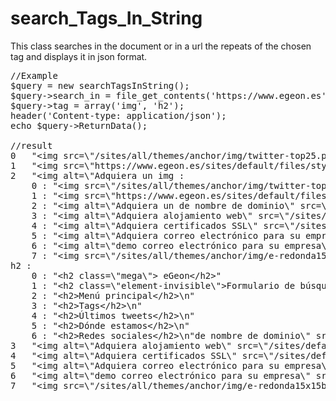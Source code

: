 # search_Tags_In_String
This class searches in the document or in a url the repeats of the chosen tag and displays it in json format.

<pre>
//Example
$query = new searchTagsInString();
$query->search_in = file_get_contents('https://www.egeon.es');
$query->tag = array('img', 'h2');
header('Content-type: application/json');
echo $query->ReturnData();

//result
0	"&lt;img src=\"/sites/all/themes/anchor/img/twitter-top25.png\" width=\"135\" height=\"37\" border=\"0\" alt=\"Top 25 Language Twitterers 2014\"&gt;"
1	"&lt;img src=\"https://www.egeon.es/sites/default/files/styles/servicios/public/Fotolia_90241958_XS.jpg?itok=w7iD2dxi\" width=\"820\" height=\"193\" alt=\"hacemos en egeon\" title=\"hacemos en egeon\"&gt;"
2	"&lt;img alt=\"Adquiera un img :	
	0 : "&lt;img src=\"/sites/all/themes/anchor/img/twitter-top25.png\" width=\"135\" height=\"37\" border=\"0\" alt=\"Top 25 Language Twitterers 2014\">"
	1 : "&lt;img src=\"https://www.egeon.es/sites/default/files/styles/servicios/public/Fotolia_90241958_XS.jpg?itok=w7iD2dxi\" width=\"820\" height=\"193\" alt=\"hacemos en egeon\" title=\"hacemos en egeon\">"
	2 : "&lt;img alt=\"Adquiera un de nombre de dominio\" src=\"/sites/default/files/dominios_hosting.png\" title=\"Adquiera un de nombre de dominio\">"
	3 : "&lt;img alt=\"Adquiera alojamiento web\" src=\"/sites/default/files/hosting2.png\" title=\"Adquiera alojamiento web\">"
	4 : "&lt;img alt=\"Adquiera certificados SSL\" src=\"/sites/default/files/certificados_hosting.png\" title=\"Adquiera certificados SSL\">"
	5 : "&lt;img alt=\"Adquiera correo electrónico para su empresa\" src=\"/sites/default/files/emails-hosting.png\" title=\"Adquiera correo electrónico para su empresa\">"
	6 : "&lt;img alt=\"demo correo electrónico para su empresa\" src=\"/sites/default/files/demo.png\" title=\"demo correo electrónico para su empresa\">"
	7 : "&lt;img src=\"/sites/all/themes/anchor/img/e-redonda15x15b.png\" alt=\"imagen e redonda\">"
h2 : 
	0 : "&lt;h2 class=\"mega\"> eGeon&lt;/h2>"
	1 : "&lt;h2 class=\"element-invisible\">Formulario de búsqueda&lt;/h2>\n"
	2 : "&lt;h2>Menú principal&lt;/h2>\n"
	3 : "&lt;h2>Tags&lt;/h2>\n"
	4 : "&lt;h2>Últimos tweets&lt;/h2>\n"
	5 : "&lt;h2>Dónde estamos&lt;/h2>\n"
	6 : "&lt;h2>Redes sociales&lt;/h2>\n"de nombre de dominio\" src=\"/sites/default/files/dominios_hosting.png\" title=\"Adquiera un de nombre de dominio\"&gt;"
3	"&lt;img alt=\"Adquiera alojamiento web\" src=\"/sites/default/files/hosting2.png\" title=\"Adquiera alojamiento web\"&gt;"
4	"&lt;img alt=\"Adquiera certificados SSL\" src=\"/sites/default/files/certificados_hosting.png\" title=\"Adquiera certificados SSL\"&gt;"
5	"&lt;img alt=\"Adquiera correo electrónico para su empresa\" src=\"/sites/default/files/emails-hosting.png\" title=\"Adquiera correo electrónico para su empresa\"&gt;"
6	"&lt;img alt=\"demo correo electrónico para su empresa\" src=\"/sites/default/files/demo.png\" title=\"demo correo electrónico para su empresa\"&gt;"
7	"&lt;img src=\"/sites/all/themes/anchor/img/e-redonda15x15b.png\" alt=\"imagen e redonda\"&gt;"
</pre>

